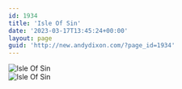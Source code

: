 ```yaml
---
id: 1934
title: 'Isle Of Sin'
date: '2023-03-17T13:45:24+00:00'
layout: page
guid: 'http://new.andydixon.com/?page_id=1934'
---
```


![Isle Of Sin](https://i0.wp.com/assets.g8x2.ldn.idrivee2-23.com/posters/Isle%20Of%20Sin%2001.jpg?w=1200&ssl=1 "Isle Of Sin")  
![Isle Of Sin](https://i0.wp.com/assets.g8x2.ldn.idrivee2-23.com/posters/Isle%20Of%20Sin%2002.jpg?w=1200&ssl=1 "Isle Of Sin")